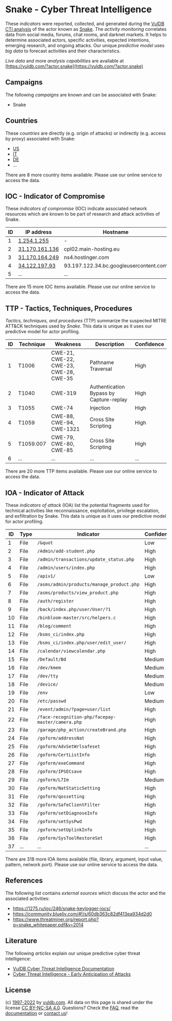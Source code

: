 # Snake - Cyber Threat Intelligence

These _indicators_ were reported, collected, and generated during the [VulDB CTI analysis](https://vuldb.com/?kb.cti) of the actor known as [Snake](https://vuldb.com/?actor.snake). The _activity monitoring_ correlates data from social media, forums, chat rooms, and darknet markets. It helps to determine associated actors, specific activities, expected intentions, emerging research, and ongoing attacks. Our unique _predictive model_ uses _big data_ to forecast activities and their characteristics.

_Live data_ and more _analysis capabilities_ are available at [https://vuldb.com/?actor.snake](https://vuldb.com/?actor.snake)

## Campaigns

The following _campaigns_ are known and can be associated with Snake:

* Snake

## Countries

These _countries_ are directly (e.g. origin of attacks) or indirectly (e.g. access by proxy) associated with Snake:

* [US](https://vuldb.com/?country.us)
* [IT](https://vuldb.com/?country.it)
* [DE](https://vuldb.com/?country.de)
* ...

There are 8 more country items available. Please use our online service to access the data.

## IOC - Indicator of Compromise

These _indicators of compromise_ (IOC) indicate associated network resources which are known to be part of research and attack activities of Snake.

ID | IP address | Hostname | Campaign | Confidence
-- | ---------- | -------- | -------- | ----------
1 | [1.254.1.255](https://vuldb.com/?ip.1.254.1.255) | - | - | High
2 | [31.170.161.136](https://vuldb.com/?ip.31.170.161.136) | cpl02.main-hosting.eu | Snake | High
3 | [31.170.164.249](https://vuldb.com/?ip.31.170.164.249) | ns4.hostinger.com | Snake | High
4 | [34.122.197.93](https://vuldb.com/?ip.34.122.197.93) | 93.197.122.34.bc.googleusercontent.com | - | Medium
5 | ... | ... | ... | ...

There are 15 more IOC items available. Please use our online service to access the data.

## TTP - Tactics, Techniques, Procedures

_Tactics, techniques, and procedures_ (TTP) summarize the suspected MITRE ATT&CK techniques used by _Snake_. This data is unique as it uses our predictive model for actor profiling.

ID | Technique | Weakness | Description | Confidence
-- | --------- | -------- | ----------- | ----------
1 | T1006 | CWE-21, CWE-22, CWE-23, CWE-28, CWE-35 | Pathname Traversal | High
2 | T1040 | CWE-319 | Authentication Bypass by Capture-replay | High
3 | T1055 | CWE-74 | Injection | High
4 | T1059 | CWE-88, CWE-94, CWE-1321 | Cross Site Scripting | High
5 | T1059.007 | CWE-79, CWE-80, CWE-85 | Cross Site Scripting | High
6 | ... | ... | ... | ...

There are 20 more TTP items available. Please use our online service to access the data.

## IOA - Indicator of Attack

These _indicators of attack_ (IOA) list the potential fragments used for technical activities like reconnaissance, exploitation, privilege escalation, and exfiltration by Snake. This data is unique as it uses our predictive model for actor profiling.

ID | Type | Indicator | Confidence
-- | ---- | --------- | ----------
1 | File | `/&quot` | Low
2 | File | `/Admin/add-student.php` | High
3 | File | `/admin/transactions/update_status.php` | High
4 | File | `/admin/users/index.php` | High
5 | File | `/apiv1/` | Low
6 | File | `/asms/admin/products/manage_product.php` | High
7 | File | `/asms/products/view_product.php` | High
8 | File | `/auth/register` | High
9 | File | `/back/index.php/user/User/?1` | High
10 | File | `/binbloom-master/src/helpers.c` | High
11 | File | `/blog/comment` | High
12 | File | `/bsms_ci/index.php` | High
13 | File | `/bsms_ci/index.php/user/edit_user/` | High
14 | File | `/calendar/viewcalendar.php` | High
15 | File | `/Default/Bd` | Medium
16 | File | `/dev/kmem` | Medium
17 | File | `/dev/tty` | Medium
18 | File | `/device/` | Medium
19 | File | `/env` | Low
20 | File | `/etc/passwd` | Medium
21 | File | `/event/admin/?page=user/list` | High
22 | File | `/face-recognition-php/facepay-master/camera.php` | High
23 | File | `/garage/php_action/createBrand.php` | High
24 | File | `/goform/addressNat` | High
25 | File | `/goform/AdvSetWrlsafeset` | High
26 | File | `/goform/CertListInfo` | High
27 | File | `/goform/exeCommand` | High
28 | File | `/goform/IPSECsave` | High
29 | File | `/goform/L7Im` | Medium
30 | File | `/goform/NatStaticSetting` | High
31 | File | `/goform/qossetting` | High
32 | File | `/goform/SafeClientFilter` | High
33 | File | `/goform/setDiagnoseInfo` | High
34 | File | `/goform/setSysPwd` | High
35 | File | `/goform/setUplinkInfo` | High
36 | File | `/goform/SysToolRestoreSet` | High
37 | ... | ... | ...

There are 318 more IOA items available (file, library, argument, input value, pattern, network port). Please use our online service to access the data.

## References

The following list contains _external sources_ which discuss the actor and the associated activities:

* https://1275.ru/ioc/246/snake-keylogger-iocs/
* https://community.blueliv.com/#!/s/60db363c82df413ea934d2d0
* https://www.threatminer.org/report.php?q=snake_whitepaper.pdf&y=2014

## Literature

The following _articles_ explain our unique predictive cyber threat intelligence:

* [VulDB Cyber Threat Intelligence Documentation](https://vuldb.com/?kb.cti)
* [Cyber Threat Intelligence - Early Anticipation of Attacks](https://www.scip.ch/en/?labs.20201022)

## License

(c) [1997-2022](https://vuldb.com/?kb.changelog) by [vuldb.com](https://vuldb.com/?kb.about). All data on this page is shared under the license [CC BY-NC-SA 4.0](https://creativecommons.org/licenses/by-nc-sa/4.0/). Questions? Check the [FAQ](https://vuldb.com/?kb.faq), read the [documentation](https://vuldb.com/?kb) or [contact us](https://vuldb.com/?contact)!
